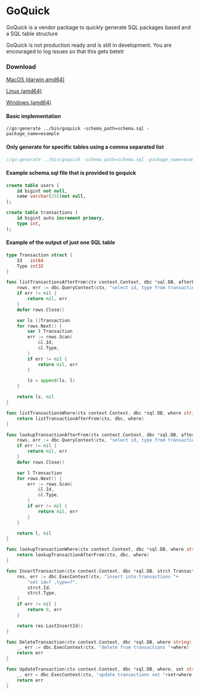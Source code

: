# GoQuick
GoQuick is a vendor package to quickly generate SQL packages based and a SQL table structure

GoQuick is not production ready and is still in development. You are encouraged to log issues so that this gets betetr

### Download
[MacOS (darwin amd64)](https://github.com/andrewwormald/goquick/raw/master/bin/goquick_amd64_darwin)

[Linux (amd64)](https://github.com/andrewwormald/goquick/raw/master/bin/goquick_amd64_linux)

[Windows (amd64)](https://github.com/andrewwormald/goquick/raw/master/bin/goquick_amd64_windows)

#### Basic implementation 
```golang
//go:generate ../bin/goquick -schema_path=schema.sql -package_name=example
```
#### Only generate for specific tables using a comma separated list
```go
//go:generate ../bin/goquick -schema_path=schema.sql -package_name=example -tables=transactions
```

#### Example schema.sql file that is provided to goquick
```sql
create table users (
    id bigint not null,
    name varchar(255)not null,
);

create table transactions (
    id bigint auto increment primary,
    type int,
);
```

#### Example of the output of just one SQL table
```go
type Transaction struct {
	Id   int64
	Type int32
}

func listTransactionsAfterFrom(ctx context.Context, dbc *sql.DB, afterFromStatement string) ([]Transaction, error) {
	rows, err := dbc.QueryContext(ctx, "select id, type from transactions "+afterFromStatement+";")
	if err != nil {
		return nil, err
	}
	defer rows.Close()

	var ls []Transaction
	for rows.Next() {
		var l Transaction
		err := rows.Scan(
			&l.Id,
			&l.Type,
		)
		if err != nil {
			return nil, err
		}

		ls = append(ls, l)
	}

	return ls, nil
}

func listTransactionsWhere(ctx context.Context, dbc *sql.DB, where string) ([]Transaction, error) {
	return listTransactionAfterFrom(ctx, dbc, where)
}

func lookupTransactionAfterFrom(ctx context.Context, dbc *sql.DB, afterFromStatement string) (Transaction, error) {
	rows, err := dbc.QueryContext(ctx, "select id, type from transactions "+afterFromStatement+";")
	if err != nil {
		return nil, err
	}
	defer rows.Close()

	var l Transaction
	for rows.Next() {
		err := rows.Scan(
			&l.Id,
			&l.Type,
		)
		if err != nil {
			return nil, err
		}
	}

	return l, nil
}

func lookupTransactionWhere(ctx context.Context, dbc *sql.DB, where string) (Transaction, error) {
	return lookupTransactionAfterFrom(ctx, dbc, where)
}

func InsertTransaction(ctx context.Context, dbc *sql.DB, strct Transaction) (int64, error) {
	res, err := dbc.ExecContext(ctx, "insert into transactions "+
		"set id=? ,type=?",
		strct.Id,
		strct.Type,
	)
	if err != nil {
		return 0, err
	}

	return res.LastInsertId()
}

func DeleteTransaction(ctx context.Context, dbc *sql.DB, where string) error {
	_, err := dbc.ExecContext(ctx, "delete from transactions "+where)
	return err
}

func UpdateTransaction(ctx context.Context, dbc *sql.DB, where, set string, args ...interface{}) error {
	_, err = dbc.ExecContext(ctx, "update transactions set "+set+where, args)
	return err
}
```
